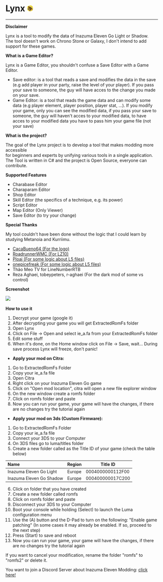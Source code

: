 # Lynx <img src="https://github.com/Tiniifan/Lynx/blob/main/Lynx/Icon.png" alt="Logo" width="4%">
___________________________________________________________________________
**Disclaimer**

Lynx is a tool to modify the data of Inazuma Eleven Go Light or Shadow.  
The tool doesn't work on Chrono Stone or Galaxy, I don't intend to add support for these games.  

**What is a Game Editor?**

Lynx is a Game Editor, you shouldn't confuse a Save Editor with a Game Editor.  
- Save editor: is a tool that reads a save and modifies the data in the save (e.g add player in your party, raise the level of your player). If you pass your save to someone, the guy will have acces to the change you made on your save.
- Game Editor: is a tool that reads the game data and can modify some data (e.g player element, player position, player stat, ...). If you modify your game, only you can see the modified data, if you pass your save to someone, the guy will haven't acces to your modified data, to have acces to your modified data you have to pass him your game file (not your save)

**What is the project?**

The goal of the Lynx project is to develop a tool that makes modding more accessible  
for beginners and experts by unifying various tools in a single application.  
The Tool is written in C# and the project is Open Source, everyone can contribute.

**Supported Features**
- Charabase Editor
- Charaparam Editor
- Shop Editor
- Skill Editor (the specifics of a technique, e.g. its power)
- Script Editor 
- Map Editor (Only Viewer)
- Save Editor (to try your change)

**Special Thanks**  

My tool couldn't have been done without the logic that I could learn by studying Metanoia and Kurriimu.
- [CacaBueno64 (For the logo)](https://github.com/CacaBueno64)
- [RoadrunnerWMC (For LZ10)](https://github.com/RoadrunnerWMC/ndspy)
- [Ploaj (For some logic about L5 files)](https://github.com/Ploaj/Metanoia/tree/master/Metanoia)
- [onepicefreak (For some logic about L5 files)](https://github.com/FanTranslatorsInternational/Kuriimu2)
- Thảo Meo TV for LineNumberRTB
- Reza Aghaei, tobeypeters, r-aghaei  (For the dark mod of some vs control)

**Screenshot**

![](https://cdn.discordapp.com/attachments/1218364253933666404/1273041810067030086/image.png?ex=66bd2c13&is=66bbda93&hm=a7787079b23de926f5bf4f7bf6d05055a554945a0b3cee2c6df00f93868fd396&)

**How to use it**

1. Decrypt your game (google it)
2. After decrypting your game you will get ExtractedRomFs folder
3. Open Lynx 
4. Click on File -> Open and select ie_a.fa from your ExtractedRomFs folder
5. Edit some stuff
6. When it's done, on the Home window click on File -> Save, wait... During save process Lynx  will freeze, don't panic!  
- **Apply your mod on Citra:**
1. Go to ExtractedRomFs Folder
2. Copy your ie_a.fa file
3. Open Citra
4. Right click on your Inazuma Eleven Go game
5. Click on "Open mod location", citra will open a new file explorer window
6. On the new window create a romfs folder
7. Click on romfs folder and paste
8. Now you can run your game, your game will have the changes, if there are no changes try the tutorial again
- **Apply your mod on 3ds (Custom Firmware):**
1. Go to ExtractedRomFs Folder
2. Copy your ie_a.fa file
3. Connect your 3DS to your Computer
4. On 3DS files go to luma/titles folder
5. Create a new folder called as the Title ID of your game (check the table  below)

|Name|Region|Title ID|
|:----------|-------------|------|
| Inazuma Eleven Go Light |Europe|0004000000112F00|
| Inazuma Eleven Go Shadow |Europe|000400000017C200|

6. Click on folder that you have created
7. Create a new folder called romfs
8. Click on romfs folder and paste
9. Disconnect your 3DS to your Computer
10. Boot your console while holding (Select) to launch the Luma configuration menu
11. Use the (A) button and the D-Pad to turn on the following: "Enable game patching" (In some cases it may already be enabled. If so, proceed to the next step)
12. Press (Start) to save and reboot
13. Now you can run your game, your game will have the changes, if there are no changes try the tutorial again

If you want to cancel your modification, rename the folder "romfs" to "romfs2" or delete it.

You want to join a Discord Server about Inazuma Eleven Modding: [click here!](https://discord.gg/wmuhEaNaSZ)
